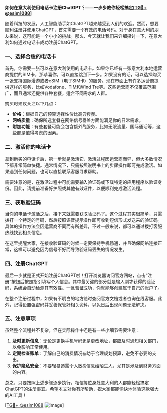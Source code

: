 **如何在意大利使用电话卡注册ChatGPT？——一步步教你轻松搞定[[TG💪+ @esim1088](https://t.me/s/esim1088)]**

随着科技的发展，人工智能助手如ChatGPT越来越受到人们的欢迎。然而，想要顺利注册并使用ChatGPT，首先需要一个有效的电话号码。对于身在意大利的朋友来说，这可能是一个小小的挑战。那么，今天就让我们来详细探讨一下，在意大利如何通过电话卡成功注册ChatGPT。

### 一、选择合适的电话卡

首先，你需要一张可以在意大利使用的电话卡。如果你已经有一张意大利本地运营商提供的SIM卡，那恭喜你，可以直接跳到下一步。如果没有的话，可以选择购买一张支持国际漫游或者eSIM（电子SIM卡）的服务。现在市面上有许多运营商提供这样的服务，比如Vodafone、TIM和Wind Tre等。这些运营商不仅覆盖范围广，而且通常还提供各种套餐，适合不同需求的人群。

购买时建议关注以下几点：
- **价格**：根据自己的预算选择性价比高的套餐。
- **网络质量**：确保所选套餐在网络信号覆盖方面能满足你的日常需求。
- **附加功能**：有些套餐可能会包含额外的服务，比如无限流量、国际通话等，这些都是值得考虑的因素。

### 二、激活你的电话卡

拿到新买的电话卡后，第一步就是激活它。激活过程因运营商而异，但大多数情况下都非常简单快捷。通常情况下，只需按照说明书上的步骤操作即可完成激活。如果遇到任何问题，也可以直接联系客服寻求帮助。

需要注意的是，在激活过程中可能需要输入验证码或下载特定的应用程序以验证身份。因此，请提前准备好护照或其他有效证件，以便顺利完成激活流程。

### 三、获取验证码

当你的电话卡激活之后，接下来就需要获取验证码了。这个过程其实很简单，只需拨打一个特定的号码，然后按照语音提示操作即可收到短信形式发送来的验证码。具体的操作方法会因运营商不同而有所差异，不过一般来说，都可以通过拨打客服热线找到相关信息。

在这里提醒大家，在接收验证码的时候一定要保持手机畅通，并且确保网络连接正常，这样可以避免因为信号不好而导致验证码丢失的情况发生。

### 四、注册ChatGPT

最后一步就是正式开始注册ChatGPT啦！打开浏览器访问官方网站，点击“注册”按钮后按照指引填写个人信息。其中最关键的部分就是输入刚才获得的验证码，系统会自动检测其有效性。一旦验证成功，你就能够创建属于自己的账户了。

在整个注册过程中，如果有不明白的地方随时查阅官方文档或者咨询在线客服。此外，记得设置强密码并妥善保管好相关资料，以免日后出现问题无法解决。

### 五、注意事项

虽然整个流程并不复杂，但在实际操作中还是有一些小细节需要注意：

1. **及时更新信息**：无论是更换手机号码还是更改地址，都应及时通知相关部门，以免影响正常使用。
2. **定期检查账单**：了解自己的消费情况有助于合理规划预算，避免不必要的支出。
3. **保护隐私安全**：不要轻易透露个人敏感信息给陌生人，尤其是涉及到财务方面的内容。

总之，只要按照上述步骤逐步执行，相信每位身处意大利的人都能轻松搞定ChatGPT的注册事宜。希望本文对你有所帮助，祝大家都能愉快地体验这款强大的AI工具！

[[TG💪+ @esim1088](https://t.me/s/esim1088) ![Image](https://i.postimg.cc/4NQfJmqS/Snipaste-2025-05-13-00-14-12.png)]